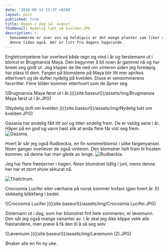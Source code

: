 ```yaml
---
date: '2016-08-14 15:37 +0200'
layout: post
published: true
title: Hagen i dag 14. august
thumbnail: Nydelig lukt om kvelden.JPG
description: >-
  Sensommeren er over oss og heldigvis er det mange planter som liker seg på
  denne tiden også. Her er litt fra dagens hagerunde.
---
```


Engletrompetene har overlevd både regn og vind i år og førstemann ut i blomst er Brugmansia Maya. Den begynner å bli noen år gammel nå og har breiet seg godt ut. Jeg klipper de lite ned om vinteren siden jeg foreløpig har plass til dem. Fargen på blomstene på Maya blir litt mer aprikos etterhvert og de dufter nydelig på kvelden. Disse er sensommerens favoritter. Flere bilder kommer etterhvert som de åpner seg.

![Brugmansia Maya først ut i år.]({{site.baseurl}}/assets/img/Brugmansia Maya først ut i år.JPG)

![Nydelig duft om kvelden.]({{site.baseurl}}/assets/img/Nydelig lukt om kvelden.JPG)

<!--more-->

Gazania har endelig fått litt sol og titter endelig frem. De er veldig sene i år. Håper på en god og varm høst slik at enda flere får vist seg frem.
![Gazania.]({{site.baseurl}}/assets/img/Gazania.JPG)

Hvert år sår jeg også Rudbeckia, en fin sommerblomst i ulike fargenyanser. Noen ganger overlever de også vinteren. Den blomstrer helt fram til frosten kommer, så denne har man glede av lenge.
![Rudbeckia.]({{site.baseurl}}/assets/img/Rudbeckia.JPG)

Jeg har flere frøstjerner i hagen. Noen blomstret tidlig i juni, mens denne her har et stort show akkurat nå. 

![Thalictrum.]({{site.baseurl}}/assets/img/Thalictrum.JPG)

Crocosmia Lucifer eller værhane på norsk kommer trofast igjen hvert år. Et skikkelig blikkfang i bedet. 

![Crocosmia Lucifer.]({{site.baseurl}}/assets/img/Crocosmia Lucifer.JPG)

Sistemann ut i dag, som har blomstret fint hele sommeren, er løvemunn. Den sår jeg også mange varianter av. I år skal jeg ikke klippe vekk alle frøstandene, men prøve å få den til å så seg selv. 

![Løvemunn.]({{site.baseurl}}/assets/img/Løvemunn (2).JPG)

Ønsker alle en fin ny uke.
